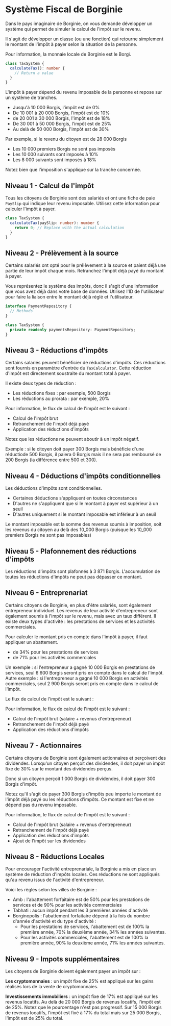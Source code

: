 # Système Fiscal de Borginie

Dans le pays imaginaire de Borginie, on vous demande développer un système qui permet de simuler le calcul de l'impôt sur le revenu.

Il s'agit de développer un classe (ou une fonction) qui retourne simplement le montant de l'impôt à payer selon la situation de la personne.

Pour information, la monnaie locale de Borginie est le Borgi.

```ts 
class TaxSystem {
  calculateTax(): number {
    // Return a value
  }
}
```

L'impôt à payer dépend du revenu imposable de la personne et repose sur un système de tranches.

- Jusqu'à 10 000 Borgis, l'impôt est de 0%
- De 10 001 à 20 000 Borgis, l'impôt est de 10%
- de 20 001 à 30 000 Borgis, l'impôt est de 18%
- De 30 001 à 50 000 Borgis, l'impôt est de 25%
- Au delà de 50 000 Borgis, l'impôt est de 30%

Par exemple, si le revenu du citoyen est de 28 000 Borgis
- Les 10 000 premiers Borgis ne sont pas imposés
- Les 10 000 suivants sont imposés à 10%
- Les 8 000 suivants sont imposés à 18%

Notez bien que l'imposition s'applique sur la tranche concernée.

## Niveau 1 - Calcul de l'impôt

Tous les citoyens de Borginie sont des salariés et ont une fiche de paie `PaySlip` qui indique leur revenu imposable.
Utilisez cette information pour calculer l'impôt à payer.

```ts
class TaxSystem {
  calculateTax(paySlip: number): number {
    return 0; // Replace with the actual calculation
  }
}
```

## Niveau 2 - Prélèvement à la source

Certains salariés ont opté pour le prélèvement à la source et paient déjà une partie de leur impôt chaque mois. 
Retranchez l'impôt déjà payé du montant à payer.

Vous représentez le système des impôts, donc il s'agit d'une information que vous avez déjà dans votre base de données. 
Utilisez l'ID de l'utilisateur pour faire la liaison entre le montant déjà réglé et l'utilisateur.

```ts 
interface PaymentRepository {
  // Methods
}

class TaxSystem {
  private readonly paymentsRepository: PaymentRepository;
}
```

## Niveau 3 - Réductions d'impôts

Certains salariés peuvent bénéficier de réductions d'impôts. Ces réductions sont fournis en paramètre d'entrée du `TaxCalculator`.
Cette réduction d'impôt est directement soustraite du montant total à payer.

Il existe deux types de réduction : 
- Les réductions fixes : par exemple, 500 Borgis
- Les réductions au prorata : par exemple, 20%

Pour information, le flux de calcul de l'impôt est le suivant :
- Calcul de l'impôt brut
- Retranchement de l'impôt déjà payé
- Application des réductions d'impôts

Notez que les réductions ne peuvent aboutir à un impôt négatif.

Exemple : si le citoyen doit payer 300 Borgis mais bénéficie d'une réductiode 500 Borgis, il paiera 0 Borgis mais il ne 
sera pas remboursé de 200 Borgis (la différence entre 500 et 300).

## Niveau 4 - Déductions d'impôts conditionnelles

Les déductions d'impôts sont conditionnelles. 

- Certaines déductions s'appliquent en toutes circonstances
- D'autres ne s'appliquent que si le montant à payer est supérieur à un seuil
- D'autres uniquement si le montant imposable est inférieur à un seuil

Le montant imposable est la somme des revenus soumis à imposition, soit les revenus du citoyen au delà des 10_000 Borgis
(puisque les 10_000 premiers Borgis ne sont pas imposables)


## Niveau 5 - Plafonnement des réductions d'impôts

Les réductions d'impôts sont plafonnés à 3 871 Borgis. L'accumulation de toutes les réductions d'impôts ne peut pas dépasser ce montant.

## Niveau 6 - Entreprenariat

Certains citoyens de Borginie, en plus d'être salariés, sont également entrepreneur individuel. 
Les revenus de leur activité d'entrepreneur sont également soumis à l'impôt sur le revenu, mais avec un taux différent.
Il existe deux types d'activité : les prestations de services et les activités commerciales.

Pour calculer le montant pris en compte dans l'impôt à payer, il faut appliquer un abattement.
- de 34% pour les prestations de services
- de 71% pour les activités commerciales

Un exemple : si l'entrepreneur a gagné 10 000 Borgis en prestations de services, seul 6 600 Borgis seront pris en compte dans le calcul de l'impôt.
Autre exemple : si l'entrepreneur a gagné 10 000 Borgis en activités commerciales, seul 2 900 Borgis seront pris en compte dans le calcul de l'impôt.

Le flux de calcul de l'impôt est le suivant :

Pour information, le flux de calcul de l'impôt est le suivant :
- Calcul de l'impôt brut (salaire + revenus d'entrepreneur)
- Retranchement de l'impôt déjà payé
- Application des réductions d'impôts

## Niveau 7 - Actionnaires

Certains citoyens de Borginie sont également actionnaires et perçoivent des dividendes.
Lorsqu'un citoyen perçoit des dividendes, il doit payer un impôt fixe de 30% sur le montant des dividendes perçus.

Donc si un citoyen perçoit 1 000 Borgis de dividendes, il doit payer 300 Borgis d'impôt.

Notez qu'il s'agit de payer 300 Borgis d'impôts peu importe le montant de l'impôt déjà payé ou les réductions d'impôts.
Ce montant est fixe et ne dépend pas du revenu imposable.

Pour information, le flux de calcul de l'impôt est le suivant :
- Calcul de l'impôt brut (salaire + revenus d'entrepreneur)
- Retranchement de l'impôt déjà payé
- Application des réductions d'impôts
- Ajout de l'impôt sur les dividendes

## Niveau 8 - Réductions Locales

Pour encourager l'activité entreprenariale, la Borginie a mis en place un système de réduction d'impôts locales.
Ces réductions ne sont appliqués qu'au revenu issus de l'activité d'entrepreneur.

Voici les règles selon les villes de Borginie :
- Amb : l'abattement forfaitaire est de 50% pour les prestations de services et de 90% pour les activités commerciales
- Tabhati : aucun impôt pendant les 3 premières années d'activité
- Borginopolis : l'abattement forfaitaire dépend à la fois du nombre d'année d'activité et du type d'activité :
  - Pour les prestations de services, l'abattement est de 100% la première année, 70% la deuxième année, 34% les années suivantes.
  - Pour les activités commerciales, l'abattement est de 100% la première année, 90% la deuxième année, 71% les années suivantes.

## Niveau 9 - Impots supplémentaires

Les citoyens de Borginie doivent également payer un impôt sur :

**Les cryptomonnaies** : un impôt fixe de 25% est appliqué sur les gains réalisés lors de la vente de cryptomonnaies.

**Investissements immobiliers** : un impôt fixe de 17% est appliqué sur les revenus locatifs. Au delà de 20 000 Borgis de revenus locatifs, l'impôt est de 25%. 
Notez que le pourcentage n'est pas progressif. Sur 15 000 Borgis de revenus locatifs, l'impôt est fixé à 17% du total mais sur 25 000 Borgis, l'impôt est de 25% du total.